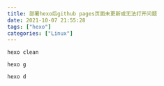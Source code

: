 ```yaml
---
title: 部署hexo后github pages页面未更新或无法打开问题
date: 2021-10-07 21:55:28
tags: ["hexo"]
categories: ["Linux"]
---
```


```shell
hexo clean

hexo g

hexo d
```